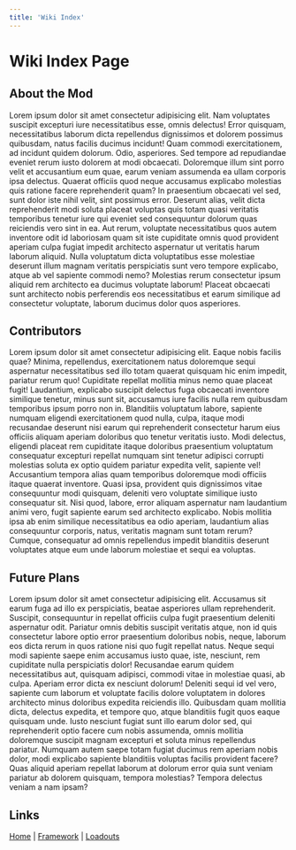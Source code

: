 ```yaml
---
title: 'Wiki Index'
---
```


# Wiki Index Page

## About the Mod
Lorem ipsum dolor sit amet consectetur adipisicing elit. Nam voluptates suscipit excepturi iure necessitatibus esse, omnis delectus! Error quisquam, necessitatibus laborum dicta repellendus dignissimos et dolorem possimus quibusdam, natus facilis ducimus incidunt! Quam commodi exercitationem, ad incidunt quidem dolorum. Odio, asperiores. Sed tempore ad repudiandae eveniet rerum iusto dolorem at modi obcaecati. Doloremque illum sint porro velit et accusantium eum quae, earum veniam assumenda ea ullam corporis ipsa delectus. Quaerat officiis quod neque accusamus explicabo molestias quis ratione facere reprehenderit quam? In praesentium obcaecati vel sed, sunt dolor iste nihil velit, sint possimus error. Deserunt alias, velit dicta reprehenderit modi soluta placeat voluptas quis totam quasi veritatis temporibus tenetur iure qui eveniet sed consequuntur dolorum quas reiciendis vero sint in ea. Aut rerum, voluptate necessitatibus quos autem inventore odit id laboriosam quam sit iste cupiditate omnis quod provident aperiam culpa fugiat impedit architecto aspernatur ut veritatis harum laborum aliquid. Nulla voluptatum dicta voluptatibus esse molestiae deserunt illum magnam veritatis perspiciatis sunt vero tempore explicabo, atque ab vel sapiente commodi nemo? Molestias rerum consectetur ipsum aliquid rem architecto ea ducimus voluptate laborum! Placeat obcaecati sunt architecto nobis perferendis eos necessitatibus et earum similique ad consectetur voluptate, laborum ducimus dolor quos asperiores.

## Contributors
Lorem ipsum dolor sit amet consectetur adipisicing elit. Eaque nobis facilis quae? Minima, repellendus, exercitationem natus doloremque sequi aspernatur necessitatibus sed illo totam quaerat quisquam hic enim impedit, pariatur rerum quo! Cupiditate repellat mollitia minus nemo quae placeat fugit! Laudantium, explicabo suscipit delectus fuga obcaecati inventore similique tenetur, minus sunt sit, accusamus iure facilis nulla rem quibusdam temporibus ipsum porro non in. Blanditiis voluptatum labore, sapiente numquam eligendi exercitationem quod nulla, culpa, itaque modi recusandae deserunt nisi earum qui reprehenderit consectetur harum eius officiis aliquam aperiam doloribus quo tenetur veritatis iusto. Modi delectus, eligendi placeat rem cupiditate itaque doloribus praesentium voluptatum consequatur excepturi repellat numquam sint tenetur adipisci corrupti molestias soluta ex optio quidem pariatur expedita velit, sapiente vel! Accusantium tempora alias quam temporibus doloremque modi officiis itaque quaerat inventore. Quasi ipsa, provident quis dignissimos vitae consequuntur modi quisquam, deleniti vero voluptate similique iusto consequatur sit. Nisi quod, labore, error aliquam aspernatur nam laudantium animi vero, fugit sapiente earum sed architecto explicabo. Nobis mollitia ipsa ab enim similique necessitatibus ea odio aperiam, laudantium alias consequuntur corporis, natus, veritatis magnam sunt totam rerum? Cumque, consequatur ad omnis repellendus impedit blanditiis deserunt voluptates atque eum unde laborum molestiae et sequi ea voluptas.

## Future Plans
Lorem ipsum dolor sit amet consectetur adipisicing elit. Accusamus sit earum fuga ad illo ex perspiciatis, beatae asperiores ullam reprehenderit. Suscipit, consequuntur in repellat officiis culpa fugit praesentium deleniti aspernatur odit. Pariatur omnis debitis suscipit veritatis atque, non id quis consectetur labore optio error praesentium doloribus nobis, neque, laborum eos dicta rerum in quos ratione nisi quo fugit repellat natus. Neque sequi modi sapiente saepe enim accusamus iusto quae, iste, nesciunt, rem cupiditate nulla perspiciatis dolor! Recusandae earum quidem necessitatibus aut, quisquam adipisci, commodi vitae in molestiae quasi, ab culpa. Aperiam error dicta ex nesciunt dolorum! Deleniti sequi id vel vero, sapiente cum laborum et voluptate facilis dolore voluptatem in dolores architecto minus doloribus expedita reiciendis illo. Quibusdam quam mollitia dicta, delectus expedita, et tempore quo, atque blanditiis fugit quos eaque quisquam unde. Iusto nesciunt fugiat sunt illo earum dolor sed, qui reprehenderit optio facere cum nobis assumenda, omnis mollitia doloremque suscipit magnam excepturi et soluta minus repellendus pariatur. Numquam autem saepe totam fugiat ducimus rem aperiam nobis dolor, modi explicabo sapiente blanditiis voluptas facilis provident facere? Quas aliquid aperiam repellat laborum at dolorum error quia sunt veniam pariatur ab dolorem quisquam, tempora molestias? Tempora delectus veniam a nam ipsam?

## Links
[Home](/wiki) |
[Framework](/wiki/framework) |
[Loadouts](/wiki/loadout)